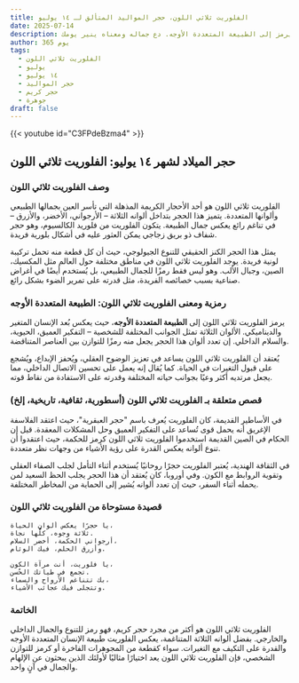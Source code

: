 ```yaml
---
title: الفلوريت ثلاثي اللون، حجر المواليد المتألق لـ ١٤ يوليو
date: 2025-07-14
description: اشعر بأهمية الفلوريت ثلاثي اللون، حجر المواليد لـ ١٤ يوليو الذي يرمز إلى الطبيعة المتعددة الأوجه. دع جماله ومعناه ينير يومك.
author: 365 يوم
tags:
  - الفلوريت ثلاثي اللون
  - يوليو
  - ١٤ يوليو
  - حجر المواليد
  - حجر كريم
  - جوهرة
draft: false
---
```


{{< youtube id="C3FPdeBzma4" >}}

## حجر الميلاد لشهر ١٤ يوليو: الفلوريت ثلاثي اللون

### وصف الفلوريت ثلاثي اللون

الفلوريت ثلاثي اللون هو أحد الأحجار الكريمة المذهلة التي تأسر العين بجمالها الطبيعي وألوانها المتعددة. يتميز هذا الحجر بتداخل ألوانه الثلاثة – الأرجواني، الأخضر، والأزرق – في تناغم رائع يعكس جمال الطبيعة. يتكون الفلوريت من فلوريد الكالسيوم، وهو حجر شفاف ذو بريق زجاجي يمكن العثور عليه في أشكال بلورية فريدة.

يمثل هذا الحجر الكنز الحقيقي للتنوع الجيولوجي، حيث أن كل قطعة منه تحمل تركيبة لونية فريدة. يوجد الفلوريت ثلاثي اللون في مناطق مختلفة حول العالم مثل المكسيك، الصين، وجبال الألب. وهو ليس فقط رمزًا للجمال الطبيعي، بل يُستخدم أيضًا في أغراض صناعية بسبب خصائصه الفريدة، مثل قدرته على تمرير الضوء بشكل رائع.

### رمزية ومعنى الفلوريت ثلاثي اللون: الطبيعة المتعددة الأوجه

يرمز الفلوريت ثلاثي اللون إلى **الطبيعة المتعددة الأوجه**، حيث يعكس بُعد الإنسان المتغير والديناميكي. الألوان الثلاثة تمثل الجوانب المختلفة للشخصية – التفكير العميق، الحيوية، والسلام الداخلي. إن تعدد ألوان هذا الحجر يجعل منه رمزًا للتوازن بين العناصر المتناقضة.

يُعتقد أن الفلوريت ثلاثي اللون يساعد في تعزيز الوضوح العقلي، ويُحفز الإبداع، ويُشجع على قبول التغيرات في الحياة. كما يُقال إنه يعمل على تحسين الاتصال الداخلي، مما يجعل مرتديه أكثر وعيًا بجوانب حياته المختلفة وقدرته على الاستفادة من نقاط قوته.

### قصص متعلقة بـ الفلوريت ثلاثي اللون (أسطورية، ثقافية، تاريخية، إلخ)

في الأساطير القديمة، كان الفلوريت يُعرف باسم "حجر العبقرية"، حيث اعتقد الفلاسفة الإغريق أنه يحمل قوى تُساعد على التفكير العميق وحل المشكلات المعقدة. قيل إن الحكام في الصين القديمة استخدموا الفلوريت ثلاثي اللون كرمز للحكمة، حيث اعتقدوا أن تنوع ألوانه يعكس القدرة على رؤية الأشياء من وجهات نظر متعددة.

في الثقافة الهندية، يُعتبر الفلوريت حجرًا روحانيًا يُستخدم أثناء التأمل لجلب الصفاء العقلي وتقوية الروابط مع الكون. وفي أوروبا، كان يُعتقد أن هذا الحجر يجلب الحظ السعيد لمن يحمله أثناء السفر، حيث إن تعدد ألوانه يُشير إلى الحماية من المخاطر المختلفة.

### قصيدة مستوحاة من الفلوريت ثلاثي اللون

```
يا حجرًا يعكس ألوان الحياة،  
ثلاثة وجوه، كلُّها نجاة.  
أرجواني الحكمة، أخضر السلام،  
وأزرق الحلم، فيك الوئام.

يا فلوريت، أنت مرآة الكون،  
تجمع في طياتك الحُسن.  
بك تتناغم الأرواح والسماء،  
وتتجلى فيك عجائب الأشياء.
```

### الخاتمة

الفلوريت ثلاثي اللون هو أكثر من مجرد حجر كريم، فهو رمز للتنوع والجمال الداخلي والخارجي. بفضل ألوانه الثلاثة المتناغمة، يعكس الفلوريت طبيعة الإنسان المتعددة الأوجه والقدرة على التكيف مع التغيرات. سواء كقطعة من المجوهرات الفاخرة أو كرمز للتوازن الشخصي، فإن الفلوريت ثلاثي اللون يعد اختيارًا مثاليًا لأولئك الذين يبحثون عن الإلهام والجمال في آنٍ واحد.